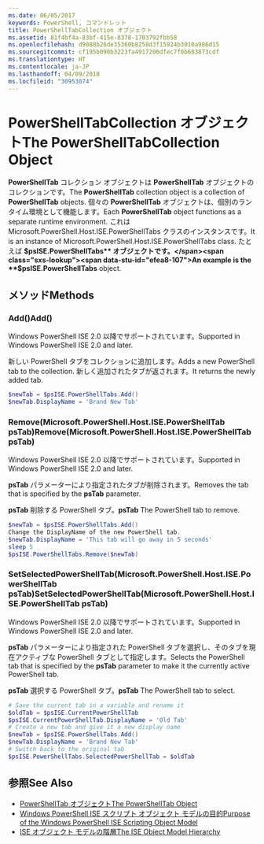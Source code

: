 ```yaml
---
ms.date: 06/05/2017
keywords: PowerShell, コマンドレット
title: PowerShellTabCollection オブジェクト
ms.assetid: 81f4bf4a-83bf-415e-8378-1703792fbb58
ms.openlocfilehash: d9088b26de35360b8258d3f15924b3010a986d15
ms.sourcegitcommit: cf195b090b3223fa4917206dfec7f0b603873cdf
ms.translationtype: HT
ms.contentlocale: ja-JP
ms.lasthandoff: 04/09/2018
ms.locfileid: "30953074"
---
```

# <a name="the-powershelltabcollection-object"></a><span data-ttu-id="efea8-103">PowerShellTabCollection オブジェクト</span><span class="sxs-lookup"><span data-stu-id="efea8-103">The PowerShellTabCollection Object</span></span>

<span data-ttu-id="efea8-104">**PowerShellTab** コレクション オブジェクトは **PowerShellTab** オブジェクトのコレクションです。</span><span class="sxs-lookup"><span data-stu-id="efea8-104">The **PowerShellTab** collection object is a collection of **PowerShellTab** objects.</span></span> <span data-ttu-id="efea8-105">個々の **PowerShellTab** オブジェクトは、個別のランタイム環境として機能します。</span><span class="sxs-lookup"><span data-stu-id="efea8-105">Each **PowerShellTab** object functions as a separate runtime environment.</span></span> <span data-ttu-id="efea8-106">これは Microsoft.PowerShell.Host.ISE.PowerShellTabs クラスのインスタンスです。</span><span class="sxs-lookup"><span data-stu-id="efea8-106">It is an instance of Microsoft.PowerShell.Host.ISE.PowerShellTabs class.</span></span> <span data-ttu-id="efea8-107">たとえば **$psISE.PowerShellTabs** オブジェクトです。</span><span class="sxs-lookup"><span data-stu-id="efea8-107">An example is the **$psISE.PowerShellTabs** object.</span></span>

## <a name="methods"></a><span data-ttu-id="efea8-108">メソッド</span><span class="sxs-lookup"><span data-stu-id="efea8-108">Methods</span></span>

### <a name="add"></a><span data-ttu-id="efea8-109">Add\(\)</span><span class="sxs-lookup"><span data-stu-id="efea8-109">Add\(\)</span></span>

<span data-ttu-id="efea8-110">Windows PowerShell ISE 2.0 以降でサポートされています。</span><span class="sxs-lookup"><span data-stu-id="efea8-110">Supported in Windows PowerShell ISE 2.0 and later.</span></span>

<span data-ttu-id="efea8-111">新しい PowerShell タブをコレクションに追加します。</span><span class="sxs-lookup"><span data-stu-id="efea8-111">Adds a new PowerShell tab to the collection.</span></span> <span data-ttu-id="efea8-112">新しく追加されたタブが返されます。</span><span class="sxs-lookup"><span data-stu-id="efea8-112">It returns the newly added tab.</span></span>

```powershell
$newTab = $psISE.PowerShellTabs.Add()
$newTab.DisplayName = 'Brand New Tab'
```

### <a name="removemicrosoftpowershellhostisepowershelltab-pstab"></a><span data-ttu-id="efea8-113">Remove\(Microsoft.PowerShell.Host.ISE.PowerShellTab psTab\)</span><span class="sxs-lookup"><span data-stu-id="efea8-113">Remove\(Microsoft.PowerShell.Host.ISE.PowerShellTab psTab\)</span></span>

<span data-ttu-id="efea8-114">Windows PowerShell ISE 2.0 以降でサポートされています。</span><span class="sxs-lookup"><span data-stu-id="efea8-114">Supported in Windows PowerShell ISE 2.0 and later.</span></span>

<span data-ttu-id="efea8-115">**psTab** パラメーターにより指定されたタブが削除されます。</span><span class="sxs-lookup"><span data-stu-id="efea8-115">Removes the tab that is specified by the **psTab** parameter.</span></span>

<span data-ttu-id="efea8-116">**psTab** 削除する PowerShell タブ。</span><span class="sxs-lookup"><span data-stu-id="efea8-116">**psTab** The PowerShell tab to remove.</span></span>

```powershell
$newTab = $psISE.PowerShellTabs.Add()
Change the DisplayName of the new PowerShell tab.
$newTab.DisplayName = 'This tab will go away in 5 seconds'
sleep 5
$psISE.PowerShellTabs.Remove($newTab)
```

### <a name="setselectedpowershelltabmicrosoftpowershellhostisepowershelltab-pstab"></a><span data-ttu-id="efea8-117">SetSelectedPowerShellTab\(Microsoft.PowerShell.Host.ISE.PowerShellTab psTab\)</span><span class="sxs-lookup"><span data-stu-id="efea8-117">SetSelectedPowerShellTab\(Microsoft.PowerShell.Host.ISE.PowerShellTab psTab\)</span></span>

<span data-ttu-id="efea8-118">Windows PowerShell ISE 2.0 以降でサポートされています。</span><span class="sxs-lookup"><span data-stu-id="efea8-118">Supported in Windows PowerShell ISE 2.0 and later.</span></span>

<span data-ttu-id="efea8-119">**psTab** パラメーターにより指定された PowerShell タブを選択し、そのタブを現在アクティブな PowerShell タブとして指定します。</span><span class="sxs-lookup"><span data-stu-id="efea8-119">Selects the PowerShell tab that is specified by the **psTab** parameter to make it the currently active PowerShell tab.</span></span>

<span data-ttu-id="efea8-120">**psTab** 選択する PowerShell タブ。</span><span class="sxs-lookup"><span data-stu-id="efea8-120">**psTab** The PowerShell tab to select.</span></span>

```powershell
# Save the current tab in a variable and rename it
$oldTab = $psISE.CurrentPowerShellTab
$psISE.CurrentPowerShellTab.DisplayName = 'Old Tab'
# Create a new tab and give it a new display name
$newTab = $psISE.PowerShellTabs.Add()
$newTab.DisplayName = 'Brand New Tab'
# Switch back to the original tab
$psISE.PowerShellTabs.SelectedPowerShellTab = $oldTab
```

## <a name="see-also"></a><span data-ttu-id="efea8-121">参照</span><span class="sxs-lookup"><span data-stu-id="efea8-121">See Also</span></span>

- [<span data-ttu-id="efea8-122">PowerShellTab オブジェクト</span><span class="sxs-lookup"><span data-stu-id="efea8-122">The PowerShellTab Object</span></span>](The-PowerShellTab-Object.md)
- [<span data-ttu-id="efea8-123">Windows PowerShell ISE スクリプト オブジェクト モデルの目的</span><span class="sxs-lookup"><span data-stu-id="efea8-123">Purpose of the Windows PowerShell ISE Scripting Object Model</span></span>](Purpose-of-the-Windows-PowerShell-ISE-Scripting-Object-Model.md)
- [<span data-ttu-id="efea8-124">ISE オブジェクト モデルの階層</span><span class="sxs-lookup"><span data-stu-id="efea8-124">The ISE Object Model Hierarchy</span></span>](The-ISE-Object-Model-Hierarchy.md)